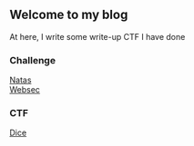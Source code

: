 ## Welcome to my blog

At here, I write some write-up CTF I have done

### Challenge
[Natas](https://lhtthao0430.github.io/challenge/natas.html)  
[Websec](https://lhtthao0430.github.io/challenge/websec.html)


### CTF
[Dice](https://lhtthao0430.github.io/ctf/dice.md)
